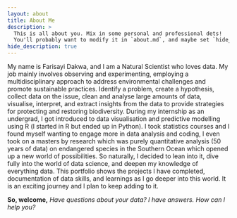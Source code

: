 ```yaml
---
layout: about
title: About Me
description: >
  This is all about you. Mix in some personal and professional dets!
  You'll probably want to modify it in `about.md`, and maybe set `hide_description` to `true` in the front matter.
hide_description: true
---
```


My name is Farisayi Dakwa, and I am a Natural Scientist who loves data. My job mainly involves observing and experimenting, employing a multidisciplinary approach to address environmental challenges and promote sustainable practices. Identify a problem, create a hypothesis, collect data on the issue, clean and analyse large amounts of data, visualise, interpret, and extract insights from the data to provide strategies for protecting and restoring biodiversity. During my internship as an undergrad, I got introduced to data visualisation and predictive modelling using R (l started in R but ended up in Python). I took statistics courses and l found myself wanting to engage more in data analysis and coding, l even took on a masters by research which was purely quantitative analysis (50 years of data) on endangered species in the Southern Ocean which opened up a new world of possibilities. So naturally, l decided to lean into it, dive fully into the world of data science, and deepen my knowledge of everything data.
This portfolio shows the projects l have completed, documentation of data skills, and learnings as l go deeper into this world. It is an exciting journey and l plan to keep adding to it. 

**So, welcome,** 
*Have questions about your data? l have answers.*
*How can l help you?*

